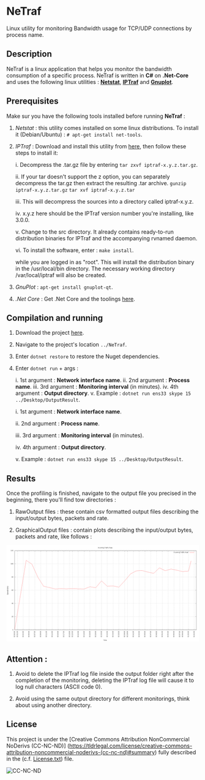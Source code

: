 # NeTraf
Linux utility for monitoring Bandwidth usage for TCP/UDP connections by process name.


## Description

NeTraf is a linux application that helps you monitor the bandwidth consumption of a specific process.
NeTraf is written in **C#** on **.Net-Core** and uses the following linux utilities : **[Netstat](http://netstat.net/)**, **[IPTraf](http://iptraf.seul.org/)** and **[Gnuplot](http://www.gnuplot.info/)**.

## Prerequisites

Make sur you have the following tools installed before running **NeTraf** :

1. *Netstat* : this utility comes installed on some linux distributions. To install it (Debian/Ubuntu) : `# apt-get install net-tools`.

2. *IPTraf* : Download and install this utility from [here](ftp://iptraf.seul.org/pub/iptraf/iptraf-3.0.0.bin.i386.tar.gz), then follow         these steps to install it:

      i. Decompress the .tar.gz file by entering `tar zxvf iptraf-x.y.z.tar.gz`.
    
      ii. If your tar doesn't support the z option, you can separately decompress the tar.gz then extract the resulting .tar archive.
        `gunzip iptraf-x.y.z.tar.gz`
        `tar xvf iptraf-x.y.z.tar`
    
      iii. This will decompress the sources into a directory called iptraf-x.y.z.
    
      iv. x.y.z here should be the IPTraf version number you're installing, like 3.0.0.
    
      v. Change to the src directory. It already contains ready-to-run distribution binaries for IPTraf and the accompanying rvnamed  daemon.      

      vi. To install the software, enter : `make install`.

      while you are logged in as "root". This will install the distribution binary in the /usr/local/bin directory. The necessary working directory /var/local/iptraf will also be created.

3. *GnuPlot* : `apt-get install gnuplot-qt`.

4. *.Net Core* : Get .Net Core and the toolings [here](https://www.microsoft.com/net/core#linuxubuntu).

## Compilation and running

1. Download the project [here](https://github.com/AymenDaoudi/NeTraf/archive/master.zip).

2. Navigate to the project's location `../NeTraf`.

3. Enter `dotnet restore` to restore the Nuget dependencies.

4. Enter `dotnet run` + args :

    i. 1st argument : **Network interface name**.
    ii. 2nd argument : **Process name**.
    iii. 3rd argument : **Monitoring interval** (in minutes).
    iv. 4th argument : **Output directory**.
    v. Example : `dotnet run ens33 skype 15 ../Desktop/OutputResult`.

      i. 1st argument : **Network interface name**.

      ii. 2nd argument : **Process name**.
        
      iii. 3rd argument : **Monitoring interval** (in minutes).
        
      iv. 4th argument : **Output directory**.
        
      v. Example : `dotnet run ens33 skype 15 ../Desktop/OutputResult`.

## Results

Once the profiling is finished, navigate to the output file you precised in the beginning, there you'll find tow directories :

1. RawOutput files : these contain csv formatted output files describing the input/output bytes, packets and rate.

2. GraphicalOutput files : contain plots describing the input/output bytes, packets and rate, like follows :

![alt text](https://github.com/AymenDaoudi/NeTraf/blob/master/Images/Incoming_Traffic_Rate.png "Incoming traffic rate")

## Attention :

1. Avoid to delete the IPTraf log file inside the output folder right after the completion of the monitoring, deleting the IPTraf log file will cause it to log null characters (ASCII code 0).

2. Avoid using the same output directory for different monitorings, think about using another directory.

## License

This project is under the [Creative Commons Attribution NonCommercial NoDerivs (CC-NC-ND)] (https://tldrlegal.com/license/creative-commons-attribution-noncommercial-noderivs-(cc-nc-nd)#summary) fully described in the (c.f. [License.txt](License.txt)) file.

![CC-NC-ND](http://i.creativecommons.org/l/by-nc-nd/3.0/88x31.png)


